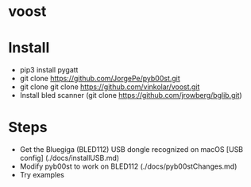 # voost

# Install
* pip3 install pygatt
* git clone https://github.com/JorgePe/pyb00st.git
* git clone git clone https://github.com/vinkolar/voost.git
* Install bled scanner (git clone https://github.com/jrowberg/bglib.git)

# Steps
* Get the Bluegiga (BLED112) USB dongle recognized on macOS [USB config] (./docs/installUSB.md)
* Modify pyb00st to work on BLED112 (./docs/pyb00stChanges.md)
* Try examples